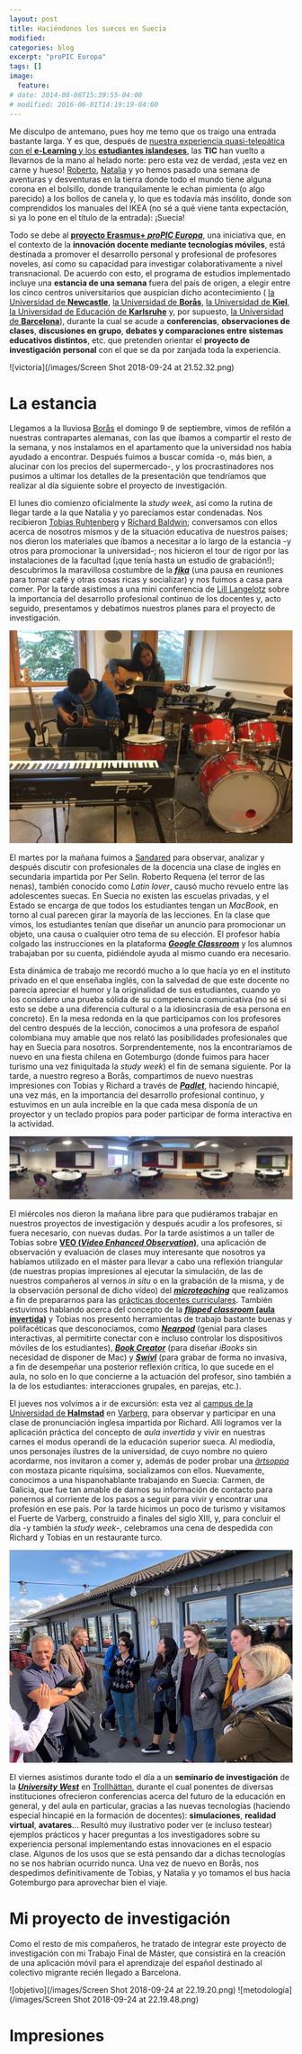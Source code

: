 ```yaml
---
layout: post
title: Haciéndonos los suecos en Suecia
modified:
categories: blog
excerpt: "proPIC Europa"
tags: []
image:
  feature:
# date: 2014-08-08T15:39:55-04:00
# modified: 2016-06-01T14:19:19-04:00
---
```

Me disculpo de antemano, pues hoy me temo que os traigo una entrada bastante larga. Y es que, después de <a href="https://immalopez.github.io/blog/e-learning-1/" target="_blank">nuestra experiencia quasi-telepática con el **e-Learning** y los **estudiantes islandeses**</a>, las **TIC** han vuelto a llevarnos de la mano al helado norte: pero esta vez de verdad, ¡esta vez en carne y hueso! <a href="http://rlarizbeascoa.blogspot.com/?m=1" target="_blank"> Roberto</a>,  <a href="http://elementalblogele.blogspot.com/?m=1" target="_blank">Natalia</a> y yo hemos pasado una semana de aventuras y desventuras en la tierra donde todo el mundo tiene alguna corona en el bolsillo, donde tranquilamente le echan pimienta (o algo parecido) a los bollos de canela y, lo que es todavía más insólito, donde son comprendidos los manuales del IKEA (no sé a qué viene tanta expectación, si ya lo pone en el título de la entrada): ¡Suecia!

Todo se debe al <a href="http://www.propiceuropa.com" target="_blank">**proyecto Erasmus+ _proPIC Europa_**</a>, una iniciativa que, en el contexto de la **innovación docente mediante tecnologías móviles**, está destinada a promover el desarrollo personal y profesional de profesores noveles, así como su capacidad para investigar colaborativamente a nivel transnacional. De acuerdo con esto, el programa de estudios implementado incluye una **estancia de una semana** fuera del país de origen, a elegir entre los cinco centros universitarios que auspician dicho acontecimiento ( <a href="http://www.propiceuropa.com/university-of-newcastle-upon-tyne.html" target="_blank">la Universidad de **Newcastle**</a>, <a href="http://www.propiceuropa.com/houmlgskolan-i-borarings.html" target="_blank">la Universidad de **Borås**</a>, <a href="http://www.propiceuropa.com/christian-albrechts-universitaumlt-zu-kiel.html" target="_blank">la Universidad de **Kiel**</a>, <a href="http://www.propiceuropa.com/paumldagogische-hochschule-karlsruhe.html" target="_blank">la Universidad de Educación de **Karlsruhe**</a> y, por supuesto, <a href="http://www.propiceuropa.com/universitat-de-barcelona.html" target="_blank">la Universidad de **Barcelona**</a>), durante la cual se acude a **conferencias**, **observaciones de clases**, **discusiones en grupo**, **debates y comparaciones entre sistemas educativos distintos**, etc. que pretenden orientar el **proyecto de investigación personal** con el que se da por zanjada toda la experiencia.

![victoria](/images/Screen Shot 2018-09-24 at 21.52.32.png)

# La estancia

Llegamos a la lluviosa <a href="https://es.wikipedia.org/wiki/Borås" target="_blank">Borås</a> el domingo 9 de septiembre, vimos de refilón a nuestras contrapartes alemanas, con las que íbamos a compartir el resto de la semana, y nos instalamos en el apartamento que la universidad nos había ayudado a encontrar. Después fuimos a buscar comida -o, más bien, a alucinar con los precios del supermercado-, y los procrastinadores nos pusimos a ultimar los detalles de la presentación que tendríamos que realizar al día siguiente sobre el proyecto de investigación.

El lunes dio comienzo oficialmente la _study week_, así como la rutina de llegar tarde a la que Natalia y yo parecíamos estar condenadas. Nos recibieron <a href="https://www.hb.se/en/Shortcuts/Contact/Employee/TRU/" target="_blank">Tobias Ruhtenberg</a> y <a href="https://www.hb.se/en/Shortcuts/Contact/Employee/RBA/" target="_blank">Richard Baldwin</a>; conversamos con ellos acerca de nosotros mismos y de la situación educativa de nuestros países; nos dieron los materiales que íbamos a necesitar a lo largo de la estancia -y otros para promocionar la universidad-; nos hicieron el tour de rigor por las instalaciones de la facultad (¡que tenía hasta un estudio de grabación!); descubrimos la maravillosa costumbre de la <a href="https://electricbluefood.com/fika-the-swedish-coffee-break/" target="_blank">**_fika_**</a> (una pausa en reuniones para tomar café y otras cosas ricas y socializar) y nos fuimos a casa para comer. Por la tarde asistimos a una mini conferencia de <a href="https://www.hb.se/en/Research/Research-Portal/Researchers/Langelotz-Lill/" target="_blank">Lill Langelotz</a> sobre la importancia del desarrollo profesional continuo de los docentes y, acto seguido, presentamos y debatimos nuestros planes para el proyecto de investigación.

![Roberto y Natalia tocando la guitarra en la universidad](/images/IMG_5839.JPG)

El martes por la mañana fuimos a <a href="https://en.wikipedia.org/wiki/Sandared" target="_blank">Sandared</a> para observar, analizar y después discutir con profesionales de la docencia una clase de inglés en secundaria impartida por Per Selin. Roberto Requena (el terror de las nenas), también conocido como _Latin lover_, causó mucho revuelo entre las adolescentes suecas. En Suecia no existen las escuelas privadas, y el Estado se encarga de que todos los estudiantes tengan un _MacBook_, en torno al cual parecen girar la mayoría de las lecciones. En la clase que vimos, los estudiantes tenían que diseñar un anuncio para promocionar un objeto, una causa o cualquier otro tema de su elección. El profesor había colgado las instrucciones en la plataforma <a href="https://edu.google.com/intl/es-419/k-12-solutions/classroom/?modal_active=none" target="_blank">**_Google Classroom_**</a> y los alumnos trabajaban por su cuenta, pidiéndole ayuda al mismo cuando era necesario.

Esta dinámica de trabajo me recordó mucho a lo que hacía yo en el instituto privado en el que enseñaba inglés, con la salvedad de que este docente no parecía apreciar el humor y la originalidad de sus estudiantes, cuando yo los considero una prueba sólida de su competencia comunicativa (no sé si esto se debe a una diferencia cultural o a la idiosincrasia de esa persona en concreto). En la mesa redonda en la que participamos con los profesores del centro después de la lección, conocimos a una profesora de español colombiana muy amable que nos relató las posibilidades profesionales que hay en Suecia para nosotros. Sorprendentemente, nos la encontraríamos de nuevo en una fiesta chilena en Gotemburgo (donde fuimos para hacer turismo una vez finiquitada la _study week_) el fin de semana siguiente. Por la tarde, a nuestro regreso a Borås, compartimos de nuevo nuestras impresiones con Tobias y Richard a través de <a href="https://padlet.com" target="_blank">**_Padlet_**</a>, haciendo hincapié, una vez más, en la importancia del desarrollo profesional continuo, y estuvimos en un aula increíble en la que cada mesa disponía de un proyector y un teclado propios para poder participar de forma interactiva en la actividad.

![Aula interactiva](/images/IMG_5834.JPG)

El miércoles nos dieron la mañana libre para que pudiéramos trabajar en nuestros proyectos de investigación y después acudir a los profesores, si fuera necesario, con nuevas dudas. Por la tarde asistimos a un taller de Tobias sobre <a href="https://www.veo-group.com" target="_blank">**VEO (_Video Enhanced Observation_)**</a>, una aplicación de observación y evaluación de clases muy interesante que nosotros ya habíamos utilizado en el máster para llevar a cabo una reflexión triangular (de nuestras propias impresiones al ejecutar la simulación, de las de nuestros compañeros al vernos _in situ_ o en la grabación de la misma, y de la observación personal de dicho vídeo) del <a href="https://en.wikipedia.org/wiki/Microteaching" target="_blank">**_microteaching_**</a> que realizamos a fin de prepararnos para las <a href="https://immalopez.github.io/blog/cierre-practicas/" target="_blank">prácticas docentes curriculares</a>. También estuvimos hablando acerca del concepto de la <a href="https://www.theflippedclassroom.es/what-is-innovacion-educativa/" target="_blank">**_flipped classroom_ (aula invertida)**</a> y Tobias nos presentó herramientas de trabajo bastante buenas y polifacéticas que desconocíamos, como <a href="https://nearpod.com/international?utm_expid=.ZVArKVVVQnSoco-KQvCRUw.1&utm_referrer=" target="_blank">**_Nearpod_**</a> (genial para clases interactivas, al permitirte conectar con e incluso controlar los dispositivos móviles de los estudiantes), <a href="https://bookcreator.com/2015/06/book-creator-for-windows-is-here/" target="_blank">_**Book Creator**_</a> (para diseñar _iBooks_ sin necesidad de disponer de Mac) y <a href="https://www.swivl.com" target="_blank">_**Swivl**_</a> (para grabar de forma no invasiva, a fin de desempeñar una posterior reflexión crítica, lo que sucede en el aula, no solo en lo que concierne a la actuación del profesor, sino también a la de los estudiantes: interacciones grupales, en parejas, etc.).

El jueves nos volvimos a ir de excursión: esta vez al <a href="https://campus.varberg.se" target="_blank">campus de la Universidad de **Halmstad**</a> en <a href="https://es.wikipedia.org/wiki/Varberg" target="_blank">Varberg</a>, para observar y participar en una clase de pronunciación inglesa impartida por Richard. Allí logramos ver la aplicación práctica del concepto de _aula invertida_ y vivir en nuestras carnes el modus operandi de la educación superior sueca. Al mediodía, unos personajes ilustres de la universidad, de cuyo nombre no quiero acordarme, nos invitaron a comer y, además de poder probar una <a href="https://es.wikipedia.org/wiki/Sopa_de_guisantes" target="_blank">_ärtsoppa_</a> con mostaza picante riquísima, socializamos con ellos. Nuevamente, conocimos a una hispanohablante trabajando en Suecia: Carmen, de Galicia, que fue tan amable de darnos su información de contacto para ponernos al corriente de los pasos a seguir para vivir y encontrar una profesión en ese país. Por la tarde hicimos un poco de turismo y visitamos el Fuerte de Varberg, construido a finales del siglo XIII, y, para concluir el día -y también la _study week_-, celebramos una cena de despedida con Richard y Tobias en un restaurante turco.

![A la salida del restaurante en Varberg](/images/41900436_2080705201959978_2742273048685051904_n.jpg)

El viernes asistimos durante todo el día a un **seminario de investigación** de la <a href="https://www.hv.se/en/" target="_blank">_**University West**_</a> en <a href="https://es.wikipedia.org/wiki/Trollhättan" target="_blank">Trollhättan</a>, durante el cual ponentes de diversas instituciones ofrecieron conferencias acerca del futuro de la educación en general, y del aula en particular, gracias a las nuevas tecnologías (haciendo especial hincapié en la formación de docentes): **simulaciones**, **realidad virtual**, **avatares**... Resultó muy ilustrativo poder ver (e incluso testear) ejemplos prácticos y hacer preguntas a los investigadores sobre su experiencia personal implementando estas innovaciones en el espacio clase. Algunos de los usos que se está pensando dar a dichas tecnologías no se nos habrían ocurrido nunca. Una vez de nuevo en Borås, nos despedimos definitivamente de Tobias, y Natalia y yo tomamos el bus hacia Gotemburgo para aprovechar bien el viaje.

# Mi proyecto de investigación

Como el resto de mis compañeros, he tratado de integrar este proyecto de investigación con mi Trabajo Final de Máster, que consistirá en la creación de una aplicación móvil para el aprendizaje del español destinado al colectivo migrante recién llegado a Barcelona.

![objetivo](/images/Screen Shot 2018-09-24 at 22.19.20.png)
![metodología](/images/Screen Shot 2018-09-24 at 22.19.48.png)

# Impresiones
